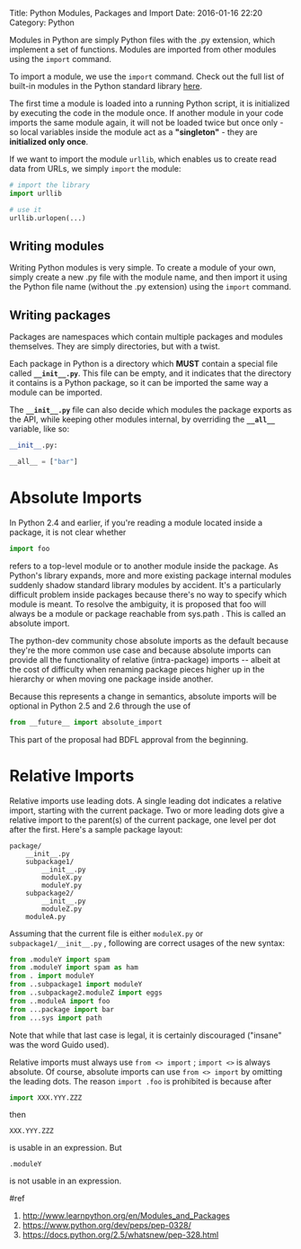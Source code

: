 Title: Python Modules, Packages and Import
Date: 2016-01-16 22:20
Category: Python

Modules in Python are simply Python files with the .py extension, which implement a set of functions. Modules are imported from other modules using the `import` command.

To import a module, we use the `import` command. Check out the full list of built-in modules in the Python standard library [here](http://docs.python.org/2/library/).

The first time a module is loaded into a running Python script, it is initialized by executing the code in the module once. If another module in your code imports the same module again, it will not be loaded twice but once only - so local variables inside the module act as a **"singleton"** - they are **initialized only once**.

If we want to import the module `urllib`, which enables us to create read data from URLs, we simply `import` the module:

```python
# import the library
import urllib

# use it
urllib.urlopen(...)
```

## Writing modules

Writing Python modules is very simple. To create a module of your own, simply create a new .py file with the module name, and then import it using the Python file name (without the .py extension) using the `import` command.

## Writing packages

Packages are namespaces which contain multiple packages and modules themselves. They are simply directories, but with a twist.

Each package in Python is a directory which **MUST** contain a special file called **`__init__.py`**. This file can be empty, and it indicates that the directory it contains is a Python package, so it can be imported the same way a module can be imported.

The **`__init__.py`** file can also decide which modules the package exports as the API, while keeping other modules internal, by overriding the **`__all__`** variable, like so:

```python
__init__.py:

__all__ = ["bar"]
```

# Absolute Imports

In Python 2.4 and earlier, if you're reading a module located inside a package, it is not clear whether

```python
import foo
```

refers to a top-level module or to another module inside the package. As Python's library expands, more and more existing package internal modules suddenly shadow standard library modules by accident. It's a particularly difficult problem inside packages because there's no way to specify which module is meant. To resolve the ambiguity, it is proposed that foo will always be a module or package reachable from sys.path . This is called an absolute import.

The python-dev community chose absolute imports as the default because they're the more common use case and because absolute imports can provide all the functionality of relative (intra-package) imports -- albeit at the cost of difficulty when renaming package pieces higher up in the hierarchy or when moving one package inside another.

Because this represents a change in semantics, absolute imports will be optional in Python 2.5 and 2.6 through the use of

```python
from __future__ import absolute_import
```

This part of the proposal had BDFL approval from the beginning.

# Relative Imports

Relative imports use leading dots. A single leading dot indicates a relative import, starting with the current package. Two or more leading dots give a relative import to the parent(s) of the current package, one level per dot after the first. Here's a sample package layout:

```
package/
    __init__.py
    subpackage1/
        __init__.py
        moduleX.py
        moduleY.py
    subpackage2/
        __init__.py
        moduleZ.py
    moduleA.py
```

Assuming that the current file is either `moduleX.py` or `subpackage1/__init__.py` , following are correct usages of the new syntax:

```python
from .moduleY import spam
from .moduleY import spam as ham
from . import moduleY
from ..subpackage1 import moduleY
from ..subpackage2.moduleZ import eggs
from ..moduleA import foo
from ...package import bar
from ...sys import path
```

Note that while that last case is legal, it is certainly discouraged ("insane" was the word Guido used).

Relative imports must always use `from <> import` ; `import <>` is always absolute. Of course, absolute imports can use `from <> import` by omitting the leading dots. The reason `import .foo` is prohibited is because after

```python
import XXX.YYY.ZZZ
```

then

```pytohn
XXX.YYY.ZZZ
```

is usable in an expression. But

```pytohn
.moduleY
```

is not usable in an expression.



#ref

1. http://www.learnpython.org/en/Modules_and_Packages
2. https://www.python.org/dev/peps/pep-0328/
3. https://docs.python.org/2.5/whatsnew/pep-328.html